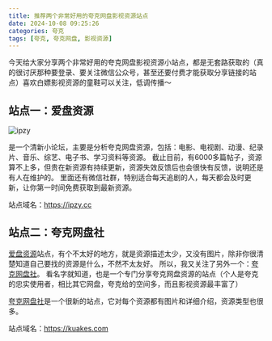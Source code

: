 ```yaml
---
title: 推荐两个非常好用的夸克网盘影视资源站点
date: 2024-10-08 09:25:26
categories: 夸克
tags: [夸克, 夸克网盘, 影视资源]
---
```


今天给大家分享两个非常好用的夸克网盘影视资源小站点，都是无套路获取的（真的很讨厌那种要登录、要关注微信公众号，甚至还要付费才能获取分享链接的站点）喜欢白嫖影视资源的童鞋可以关注，低调传播～

<!-- more -->

## 站点一：爱盘资源

![ipzy](/images/ipzy.png)

是一个清新小论坛，主要是分析夸克网盘资源，包括：电影、电视剧、动漫、纪录片、音乐、综艺、电子书、学习资料等资源。
截止目前，有6000多篇帖子，资源算不上多，但贵在新资源有持续更新，资源失效反馈后也会很快有反馈，说明还是有人在维护的。
里面还有微信社群，特别适合每天追剧的人，每天都会及时更新，让你第一时间免费获取到最新资源。

站点域名：https://ipzy.cc

## 站点二：夸克网盘社

[爱盘资源](https://ipzy.cc)站点，有个不太好的地方，就是资源描述太少，又没有图片，除非你很清楚知道自己要找的资源是什么，不然不太友好。
所以，我又关注了另外一个：[夸克网盘社](https://kuakes.com)。
看名字就知道，也是一个专门分享夸克网盘资源的站点（个人是夸克的忠实使用者，相比其它网盘，夸克给的空间多，而且影视资源最丰富了）

[夸克网盘社](https://kuakes.com)是一个很新的站点，它对每个资源都有图片和详细介绍，资源类型也很多。

站点域名：https://kuakes.com
